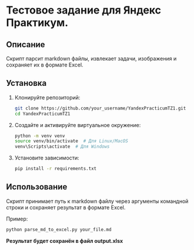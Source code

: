 # Тестовое задание для Яндекс Практикум.

## Описание

Скрипт парсит markdown файлы, извлекает задачи, изображения и сохраняет их в формате Excel.

## Установка

1. Клонируйте репозиторий:

    ```bash
    git clone https://github.com/your_username/YandexPracticumTZ1.git
    cd YandexPracticumTZ1
    ```

2. Создайте и активируйте виртуальное окружение:

    ```bash
    python -m venv venv
    source venv/bin/activate  # Для Linux/MacOS
    venv\Scripts\activate  # Для Windows
    ```

3. Установите зависимости:

    ```bash
    pip install -r requirements.txt
    ```

## Использование

Скрипт принимает путь к markdown файлу через аргументы командной строки и сохраняет результат в формате Excel.

Пример:

```bash
python parse_md_to_excel.py your_file.md
```

**Результат будет сохранён в файл output.xlsx**
